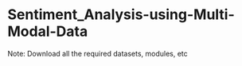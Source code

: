 # Sentiment_Analysis-using-Multi-Modal-Data

Note: Download all the required datasets, modules, etc

